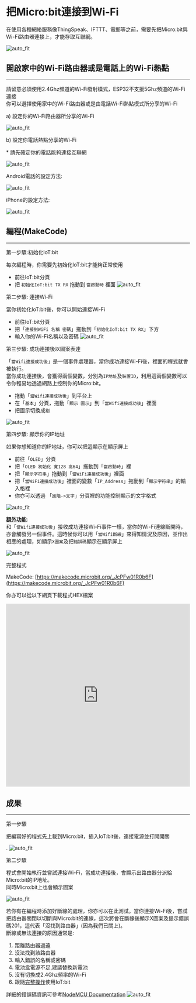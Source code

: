 # 把Micro:bit連接到Wi-Fi

在使用各種網絡服務像ThingSpeak、IFTTT、電郵等之前，需要先把Micro:bit與Wi-Fi路由器連接上，才能存取互聯網。<BR><P>
![auto_fit](images/4_ConnectWiFi/Wifi_01.png)<P>


## 開啟家中的Wi-Fi路由器或是電話上的Wi-Fi熱點
<HR>

請留意必須使用2.4Ghz頻道的Wi-Fi發射模式，ESP32不支援5Ghz頻道的Wi-Fi連接 <BR>
你可以選擇使用家中的Wi-Fi路由器或是由電話Wi-Fi熱點模式所分享的Wi-Fi<BR><P>

<span id="subtitle">a) 設定你的Wi-Fi路由器所分享的Wi-Fi</span><BR><P>
![auto_fit](images/4_ConnectWiFi/Wifi_02.png)<P>

<span id="subtitle">b) 設定你電話熱點分享的Wi-Fi</span><BR><P>
<span id="remarks">* 請先確定你的電話能夠連接互聯網</span><BR><P>
![auto_fit](images/4_ConnectWiFi/Wifi_03.png)<P>

<span id="subtitle">Android電話的設定方法:</span><BR><P>
![auto_fit](images/4_ConnectWiFi/Wifi_03a.png)<P>
<span id="subtitle">iPhone的設定方法:</span><BR><P>
![auto_fit](images/4_ConnectWiFi/Wifi_03b.png)<P>


## 編程(MakeCode)
<HR>

<span id="subtitle">第一步驟:初始化IoT:bit</span><BR><P>
每次編程時，你需要先初始化IoT:bit才能夠正常使用<BR>
* 前往IoT:bit分頁
* 把 `初始化IoT:bit TX RX` 拖動到 `當啟動時` 裡面
![auto_fit](images/4_ConnectWiFi/Wifi_p1.png)<P>

<span id="subtitle">第二步驟: 連接Wi-Fi</span><BR><P>
當你初始化IoT:bit後，你可以開始連接Wi-Fi<BR>
* 前往IoT:bit分頁
* 把「`連接到WiFi 名稱 密碼`」拖動到「`初始化IoT:bit TX RX`」下方
* 輸入你的Wi-Fi名稱以及密碼
![auto_fit](images/4_ConnectWiFi/Wifi_p2.png)<P>

<span id="subtitle">第三步驟: 成功連接後以圖案表達</span><BR><P>
「`當Wifi連接成功後`」是一個事件處理器，當你成功連接Wi-Fi後，裡面的程式就會被執行。<BR>
當你成功連接後，會獲得兩個變數，分別為`IP地址`及`裝置ID`，利用這兩個變數可以令你輕易地透過網路上控制你的Micro:bit。<BR>
* 拖動「`當Wifi連接成功後`」到平台上
* 在「`基本`」分頁，拖動「`顯示 圖示`」到「`當Wifi連接成功後`」裡面
* 把圖示切換成`剔`<BR>

![auto_fit](images/4_ConnectWiFi/Wifi_p3.png)<P>

<span id="subtitle">第四步驟: 顯示你的IP地址</span><BR><P>
如果你想知道你的IP地址，你可以把這顯示在顯示屏上<BR>
* 前往「`OLED`」分頁
* 把「`OLED 初始化 寛128 高64`」拖動到「`當啟動時`」裡
* 把「`顯示字符串`」拖動到「`當WiFi連接成功後`」裡面
* 把「`當WiFi連接成功後`」裡面的變數「`IP_Address`」拖動到「`顯示字符串`」的輸入格裡
* 你亦可以透過 「`進階->文字`」分頁裡的功能控制顯示的文字格式<BR>

![auto_fit](images/4_ConnectWiFi/Wifi_p3_5.png)<P>

<B><u>額外功能</u></B>:<BR>
和「`當Wifi連接成功後`」接收成功連接Wi-Fi事件一樣，當你的Wi-Fi連線斷開時，亦會觸發另一個事件。這時候你可以用「`當Wifi斷線`」來得知情況及原因，並作出相應的處理，如顯示`X圖案`及把`錯誤碼`顯示在顯示屏上<BR>

![auto_fit](images/4_ConnectWiFi/Wifi_p5.png)<P>

<span id="subtitle">完整程式<BR><P>
MakeCode: [https://makecode.microbit.org/_JcPFw01R0b6F](https://makecode.microbit.org/_JcPFw01R0b6F)<BR><P>
你亦可以從以下網頁下載程式HEX檔案<BR>
<iframe src="https://makecode.microbit.org/#pub:_JcPFw01R0b6F" width="100%" height="500" frameborder="0"></iframe>


## 成果
<HR>

<span id="subtitle">第一步驟</span><BR><P>
把編寫好的程式先上載到Micro:bit，插入IoT:bit後，連接電源並打開開關<BR><P>.
![auto_fit](images/4_ConnectWiFi/Wifi_result1.png)<P>

<span id="subtitle">第二步驟</span><BR><P>
程式會開始執行並嘗試連接Wi-Fi，當成功連接後，會顯示出路由器分派給Micro:bit的IP地址。<BR>同時Micro:bit上也會顯示圖案<BR><P>
![auto_fit](images/4_ConnectWiFi/Wifi_result2.png)<P>

若你有在編程時添加好斷線的處理，你亦可以在此測試。當你連接Wi-Fi後，嘗試把路由器關閉以切斷與Micro:bit的連線，這次將會在斷線後顯示X圖案及提示錯誤碼201，這代表「沒找到路由器」(因為我們已關上)。<BR>
斷線或無法連接的原因通常是: 
1. 距離路由器過遠
2. 沒法找到該路由器
3. 輸入錯誤的名稱或密碼
4. 電池盒電源不足,建議替換新電池
5. 沒有切換成2.4Ghz頻率的Wi-Fi
6. 跟隨[完整操作](https://smarthon-docs-en.readthedocs.io/zh_TW/latest/smartcity/2_IOTbit.html#id10)使用IoT:bit

詳細的錯誤碼資訊可參考[NodeMCU Documentation](https://nodemcu.readthedocs.io/en/dev-esp32/modules/wifi/)
![auto_fit](images/4_ConnectWiFi/Wifi_result3.png)<P>
